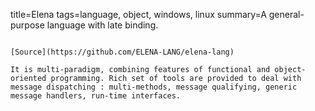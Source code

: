 title=Elena
tags=language, object, windows, linux
summary=A general-purpose language with late binding. 
~~~~~~

[Source](https://github.com/ELENA-LANG/elena-lang)

It is multi-paradigm, combining features of functional and object-oriented programming. Rich set of tools are provided to deal with message dispatching : multi-methods, message qualifying, generic message handlers, run-time interfaces.
